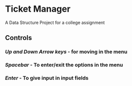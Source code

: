 # Ticket Manager
A Data Structure Project for a college assignment

## Controls
### _Up and Down Arrow keys_ - for moving in the menu
### _Spacebar_ - To enter/exit the options in the menu
### _Enter_ - To give input in input fields